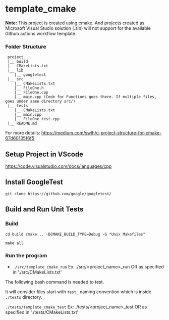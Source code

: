 # template_cmake

**Note:** This project is created using cmake. And projects created as Microsoft Visual Studio solution (.sln) will not support for the available Github actions workflow template.

### Folder Structure
```
 project
 |__ build
 |__ CMakeLists.txt
 |__ lib
    |__ googletest
 |__ src
    |__ CMakeLists.txt
    |__ FileOne.h
    |__ FileOne.cpp
    |__ main.cpp (Code for Functions goes there. If multiple files, goes under same directory src/)
 |__ tests
    |__ CMakeLists.txt
    |__ main.cpp
    |__ FileOne_test.cpp
 |__ README.md
```
For more details: https://medium.com/swlh/c-project-structure-for-cmake-67d60135f6f5

## Setup Project in VScode
https://code.visualstudio.com/docs/languages/cpp

## Install GoogleTest
`git clone https://github.com/google/googletest/ `

## Build and Run Unit Tests
### Build
`cd build
cmake .. -DCMAKE_BUILD_TYPE=Debug -G "Unix Makefiles" `

`make all`

### Run the program
  - `./src/template_cmake_run`     Ex: ./src/<project_name>_run    OR     as specified in './src/CMakeLists.txt'

 The following bash command is needed to test. 
 
 It will consider files start with `test_` naming convention which is inside `./tests` directory.
 
 `./tests/template_cmake_test`  Ex: ./tests/<project_name>_test    OR    as specified in './tests/CMakeLists.txt'
 
